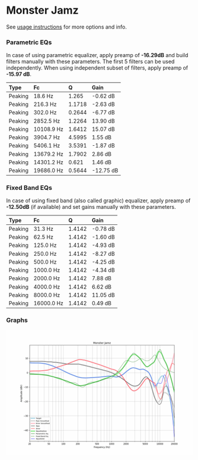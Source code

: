 # Monster Jamz
See [usage instructions](https://github.com/jaakkopasanen/AutoEq#usage) for more options and info.

### Parametric EQs
In case of using parametric equalizer, apply preamp of **-16.29dB** and build filters manually
with these parameters. The first 5 filters can be used independently.
When using independent subset of filters, apply preamp of **-15.97 dB**.

| Type    | Fc         |      Q | Gain      |
|:--------|:-----------|:-------|:----------|
| Peaking | 18.6 Hz    | 1.265  | -0.62 dB  |
| Peaking | 216.3 Hz   | 1.1718 | -2.63 dB  |
| Peaking | 302.0 Hz   | 0.2644 | -6.77 dB  |
| Peaking | 2852.5 Hz  | 1.2264 | 13.90 dB  |
| Peaking | 10108.9 Hz | 1.6412 | 15.07 dB  |
| Peaking | 3904.7 Hz  | 4.5995 | 1.55 dB   |
| Peaking | 5406.1 Hz  | 3.5391 | -1.87 dB  |
| Peaking | 13679.2 Hz | 1.7902 | 2.86 dB   |
| Peaking | 14301.2 Hz | 0.621  | 1.46 dB   |
| Peaking | 19686.0 Hz | 0.5644 | -12.75 dB |

### Fixed Band EQs
In case of using fixed band (also called graphic) equalizer, apply preamp of **-12.50dB**
(if available) and set gains manually with these parameters.

| Type    | Fc         |      Q | Gain     |
|:--------|:-----------|:-------|:---------|
| Peaking | 31.3 Hz    | 1.4142 | -0.78 dB |
| Peaking | 62.5 Hz    | 1.4142 | -1.60 dB |
| Peaking | 125.0 Hz   | 1.4142 | -4.93 dB |
| Peaking | 250.0 Hz   | 1.4142 | -8.27 dB |
| Peaking | 500.0 Hz   | 1.4142 | -4.25 dB |
| Peaking | 1000.0 Hz  | 1.4142 | -4.34 dB |
| Peaking | 2000.0 Hz  | 1.4142 | 7.88 dB  |
| Peaking | 4000.0 Hz  | 1.4142 | 6.62 dB  |
| Peaking | 8000.0 Hz  | 1.4142 | 11.05 dB |
| Peaking | 16000.0 Hz | 1.4142 | 0.49 dB  |

### Graphs
![](./Monster%20Jamz.png)